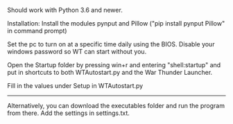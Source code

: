 Should work with Python 3.6 and newer.

Installation: Install the modules pynput and Pillow ("pip install pynput Pillow" in command prompt) 

Set the pc to turn on at a specific time daily using the BIOS.
Disable your windows password so WT can start without you.

Open the Startup folder by pressing win+r and entering "shell:startup"
and put in shortcuts to both WTAutostart.py and the War Thunder Launcher.

Fill in the values under Setup in WTAutostart.py

-----------------------------------------------------------------------------------------------------------------------

Alternatively, you can download the executables folder and run the program from there. Add the settings in settings.txt.
